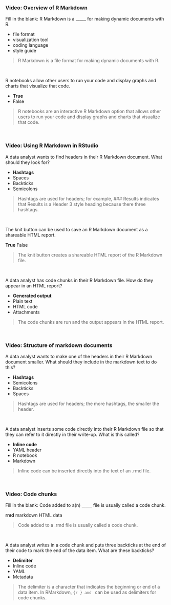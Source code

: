 ### Video: Overview of R Markdown

Fill in the blank: R Markdown is a _____ for making dynamic documents with R. 

* file format
* visualization tool
* coding language
* style guide 

> R Markdown is a file format for making dynamic documents with R. 

&nbsp;

R notebooks allow other users to run your code and display graphs and charts that visualize that code. 

* **True**
* False

> R notebooks are an interactive R Markdown option that allows other users to run your code and display graphs and charts that visualize that code. 

&nbsp;

### Video: Using R Markdown in RStudio

A data analyst wants to find headers in their R Markdown document. What should they look for?

* **Hashtags**
* Spaces
* Backticks
* Semicolons

> Hashtags are used for headers; for example, ### Results indicates that Results is a Header 3 style heading because there three hashtags. 

&nbsp;

The knit button can be used to save an R Markdown document as a shareable HTML report. 

**True**
False

> The knit button creates a shareable HTML report of the R Markdown file. 

&nbsp;

A data analyst has code chunks in their R Markdown file. How do they appear in an HTML report?


* **Generated output**
* Plain text
* HTML code
* Attachments

> The code chunks are run and the output appears in the HTML report.

&nbsp;


### Video: Structure of markdown documents

A data analyst wants to make one of the headers in their R Markdown document smaller. What should they include in the markdown text to do this?


* **Hashtags**
* Semicolons
* Backticks
* Spaces

> Hashtags are used for headers; the more hashtags, the smaller the header.

&nbsp;

A data analyst inserts some code directly into their R Markdown file so that they can refer to it directly in their write-up. What is this called?

* **Inline code**
* YAML header 
* R notebook
* Markdown

> Inline code can be inserted directly into the text of an .rmd file.


&nbsp;

### Video: Code chunks


Fill in the blank: Code added to a(n)  _____ file is usually called a code chunk. 

**rmd** 
markdown
HTML
data

> Code added to a .rmd file is usually called a code chunk. 

&nbsp;

A data analyst writes in a code chunk and puts three backticks at the end of their code to mark the end of the data item. What are these backticks?


* **Delimiter**
* Inline code
* YAML
* Metadata

> The delimiter is a character that indicates the beginning or end of a data item. In RMarkdown, ```{r } and ``` can be used as delimiters for code chunks.  
